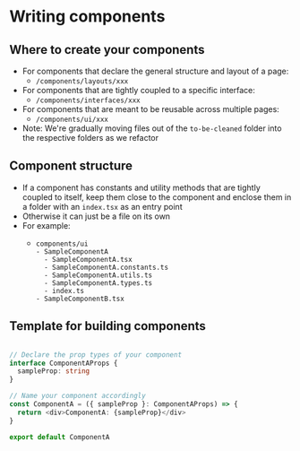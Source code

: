 # Writing components

## Where to create your components

- For components that declare the general structure and layout of a page:
  - `/components/layouts/xxx`
- For components that are tightly coupled to a specific interface:
  - `/components/interfaces/xxx`
- For components that are meant to be reusable across multiple pages:
  - `/components/ui/xxx`
- Note: We're gradually moving files out of the `to-be-cleaned` folder into the respective folders as we refactor

## Component structure

- If a component has constants and utility methods that are tightly coupled to itself, keep them close to the component and enclose them in a folder with an `index.tsx` as an entry point
- Otherwise it can just be a file on its own
- For example:
  - ```
    components/ui
    - SampleComponentA
      - SampleComponentA.tsx
      - SampleComponentA.constants.ts
      - SampleComponentA.utils.ts
      - SampleComponentA.types.ts
      - index.ts
    - SampleComponentB.tsx
    ```

## Template for building components

```ts

// Declare the prop types of your component
interface ComponentAProps {
  sampleProp: string
}

// Name your component accordingly
const ComponentA = ({ sampleProp }: ComponentAProps) => {
  return <div>ComponentA: {sampleProp}</div>
}

export default ComponentA
```
